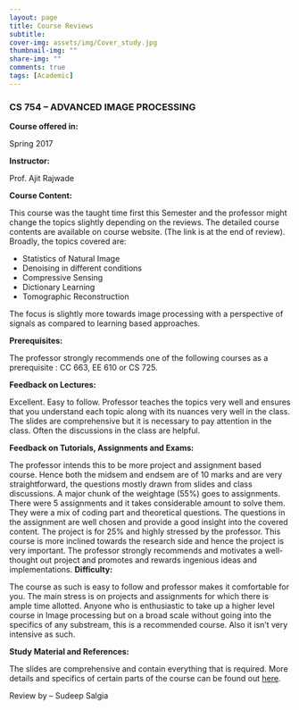 ```yaml
---
layout: page
title: Course Reviews
subtitle:
cover-img: assets/img/Cover_study.jpg
thumbnail-img: ""
share-img: ""
comments: true
tags: [Academic]
---
```


### CS 754 – ADVANCED IMAGE PROCESSING

**Course offered in:**

Spring 2017


**Instructor:**

Prof. Ajit Rajwade


**Course Content:**

This course was the taught time first this Semester and the professor might change the topics slightly depending on the reviews. The detailed course contents are available on course website. (The link is at the end of review). Broadly, the topics covered are:
- Statistics of Natural Image
- Denoising in different conditions
- Compressive Sensing
- Dictionary Learning
- Tomographic Reconstruction

The focus is slightly more towards image processing with a perspective of signals as compared to learning based approaches.
 

**Prerequisites:**

The professor strongly recommends one of the following courses as a prerequisite : CC 663, EE 610 or CS 725.


**Feedback on Lectures:**
  
Excellent. Easy to follow. Professor teaches the topics very well and ensures that you understand each topic along with its nuances very well in the class. The slides are comprehensive but it is necessary to pay attention in the class. Often the discussions in the class are helpful.

**Feedback on Tutorials, Assignments and Exams:**

The professor intends this to be more project and assignment based course. Hence both the midsem and endsem are of 10 marks and are very straightforward, the questions mostly drawn from slides and class discussions. A major chunk of the weightage (55%) goes to assignments. There were 5 assignments and it takes considerable amount to solve them. They were a mix of coding part and theoretical questions. The questions in the assignment are well chosen and provide a good insight into the covered content. The project is for 25% and highly stressed by the professor. This course is more inclined towards the research side and hence the project is very important. The professor strongly recommends and motivates a well-thought out project and promotes and rewards ingenious ideas and implementations.
**Difficulty:**

 
The course as such is easy to follow and professor makes it comfortable for you. The main stress is on projects and assignments for which there is ample time allotted. Anyone who is enthusiastic to take up a higher level course in Image processing but on a broad scale without going into the specifics of any substream, this is a recommended course. Also it isn’t very intensive as such.

**Study Material and References:**

The slides are comprehensive and contain everything that is required. More details and specifics of certain parts of the course can be found out [here](https://www.cse.iitb.ac.in/~ajitvr/CS754_Spring2017/).

 
Review by – Sudeep Salgia
